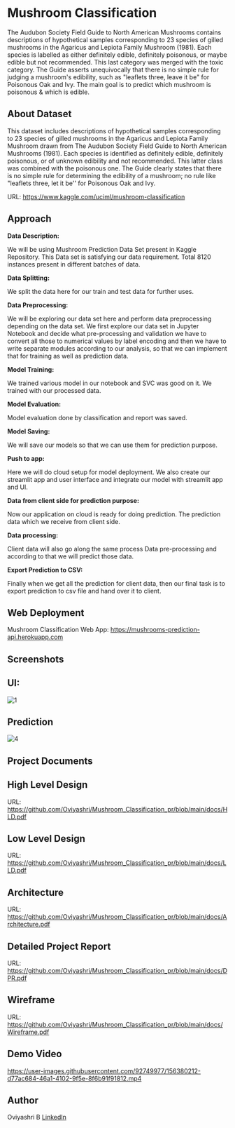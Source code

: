 # Mushroom Classification
The Audubon Society Field Guide to North American Mushrooms contains descriptions of hypothetical samples corresponding to 23 species of gilled mushrooms in the Agaricus and Lepiota Family Mushroom (1981). Each species is labelled as either definitely edible, definitely poisonous, or maybe edible but not recommended. This last category was merged with the toxic category. The Guide asserts unequivocally that there is no simple rule for judging a mushroom's edibility, such as "leaflets three, leave it be" for Poisonous Oak and Ivy. The main goal is to predict which mushroom is poisonous & which is edible.

## About Dataset
This dataset includes descriptions of hypothetical samples corresponding to 23 species of gilled mushrooms in the Agaricus and Lepiota Family Mushroom drawn from The Audubon Society Field Guide to North American Mushrooms (1981). Each species is identified as definitely edible, definitely poisonous, or of unknown edibility and not recommended. This latter class was combined with the poisonous one. The Guide clearly states that there is no simple rule for determining the edibility of a mushroom; no rule like "leaflets three, let it be'' for Poisonous Oak and Ivy.

URL: https://www.kaggle.com/uciml/mushroom-classification

## Approach
**Data Description:**

We will be using Mushroom Prediction Data Set present in Kaggle  Repository. This Data set is satisfying our data requirement. Total 8120 instances present in different batches of data. 

**Data Splitting:**

We split the data here for our train and test data for further uses.

**Data Preprocessing:**

We will be exploring our data set here and perform data preprocessing depending on the data set. We first explore our data set in Jupyter Notebook and decide what pre-processing and validation we have to convert all those to numerical values by label encoding and then we have to write separate modules according to our analysis, so that we can implement that for training as well as prediction data.
	
**Model Training:**

We trained various model in our notebook and SVC was good on it. We trained with our processed data.

**Model Evaluation:**

Model evaluation done by classification and report was saved.

**Model Saving:**

We will save our models so that we can use them for prediction purpose. 

**Push to app:**

Here we will do cloud setup for model deployment. We also create our streamlit app and user interface and integrate our model with streamlit app and UI.

**Data from client side for prediction purpose:**

Now our application on cloud is ready for doing prediction. The prediction data which we receive from client side. 

**Data processing:**

Client data will also go along the same process Data pre-processing and according to that we will predict those data.

**Export Prediction to CSV:**

Finally when we get all the prediction for client data, then our final task is to export prediction to csv file and hand over it to client. 

## Web Deployment
Mushroom Classification Web App: https://mushrooms-prediction-api.herokuapp.com

## Screenshots
## UI:
![1](https://user-images.githubusercontent.com/92749977/155966428-2f76d818-175b-46c4-8076-4e86e0ac0499.jpg)

## Prediction
![4](https://user-images.githubusercontent.com/92749977/155973037-35997ceb-6d15-47e4-99cc-9437bd7e03e5.jpg)

## Project Documents

## High Level Design 

URL: https://github.com/Oviyashri/Mushroom_Classification_pr/blob/main/docs/HLD.pdf

## Low Level Design

URL: https://github.com/Oviyashri/Mushroom_Classification_pr/blob/main/docs/LLD.pdf

## Architecture

URL: https://github.com/Oviyashri/Mushroom_Classification_pr/blob/main/docs/Architecture.pdf

## Detailed Project Report

URL: https://github.com/Oviyashri/Mushroom_Classification_pr/blob/main/docs/DPR.pdf

## Wireframe

URL: https://github.com/Oviyashri/Mushroom_Classification_pr/blob/main/docs/Wireframe.pdf

## Demo Video

https://user-images.githubusercontent.com/92749977/156380212-d77ac684-46a1-4102-9f5e-8f6b91f91812.mp4

## Author

Oviyashri B [LinkedIn](https://www.linkedin.com/in/oviyashri-balasubramaniam)

